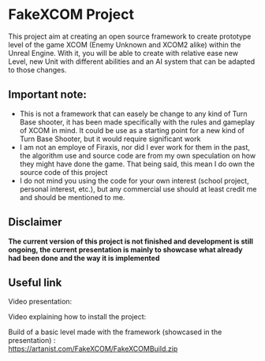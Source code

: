 # FakeXCOM Project
This project aim at creating an open source framework to create prototype level of the game XCOM (Enemy Unknown and XCOM2 alike) within the Unreal Engine. With it, you will be able to create with relative ease new Level, new Unit with different abilities and an AI system that can be adapted to those changes.

## Important note:
- This is not a framework that can easely be change to any kind of Turn Base shooter, it has been made specifically with the rules and gameplay of XCOM in mind. It could be use as a starting point for a new kind of Turn Base Shooter, but it would require significant work
- I am not an employe of Firaxis, nor did I ever work for them in the past, the algorithm use and source code are from my own speculation on how they might have done the game. That being said, this mean I do own the source code of this project
- I do not mind you using the code for your own interest (school project, personal interest, etc.), but any commercial use should at least credit me and should be mentioned to me.

## Disclaimer
<b>The current version of this project is not finished and development is still ongoing, the current presentation is mainly to showcase what already had been done and the way it is implemented </b>

## Useful link

Video presentation:

Video explaining how to install the project:

Build of a basic level made with the framework (showcased in the presentation) : </br>
https://artanist.com/FakeXCOM/FakeXCOMBuild.zip
